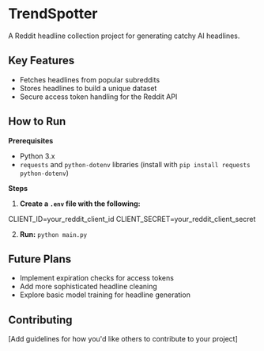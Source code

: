 # TrendSpotter

A Reddit headline collection project for generating catchy AI headlines.

## Key Features
* Fetches headlines from popular subreddits
* Stores headlines to build a unique dataset
* Secure access token handling for the Reddit API

## How to Run

**Prerequisites**
* Python 3.x 
* `requests` and `python-dotenv` libraries (install with `pip install requests python-dotenv`)

**Steps**
1. **Create a `.env` file with the following:**

CLIENT_ID=your_reddit_client_id
CLIENT_SECRET=your_reddit_client_secret

2. **Run:** `python main.py`

## Future Plans
* Implement expiration checks for access tokens
* Add more sophisticated headline cleaning
* Explore basic model training for headline generation

## Contributing
[Add guidelines for how you'd like others to contribute to your project] 